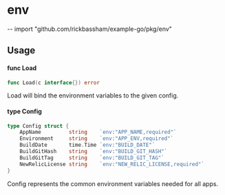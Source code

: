 # env
--
    import "github.com/rickbassham/example-go/pkg/env"


## Usage

#### func  Load

```go
func Load(c interface{}) error
```
Load will bind the environment variables to the given config.

#### type Config

```go
type Config struct {
	AppName         string    `env:"APP_NAME,required"`
	Environment     string    `env:"APP_ENV,required"`
	BuildDate       time.Time `env:"BUILD_DATE"`
	BuildGitHash    string    `env:"BUILD_GIT_HASH"`
	BuildGitTag     string    `env:"BUILD_GIT_TAG"`
	NewRelicLicense string    `env:"NEW_RELIC_LICENSE,required"`
}
```

Config represents the common environment variables needed for all apps.
